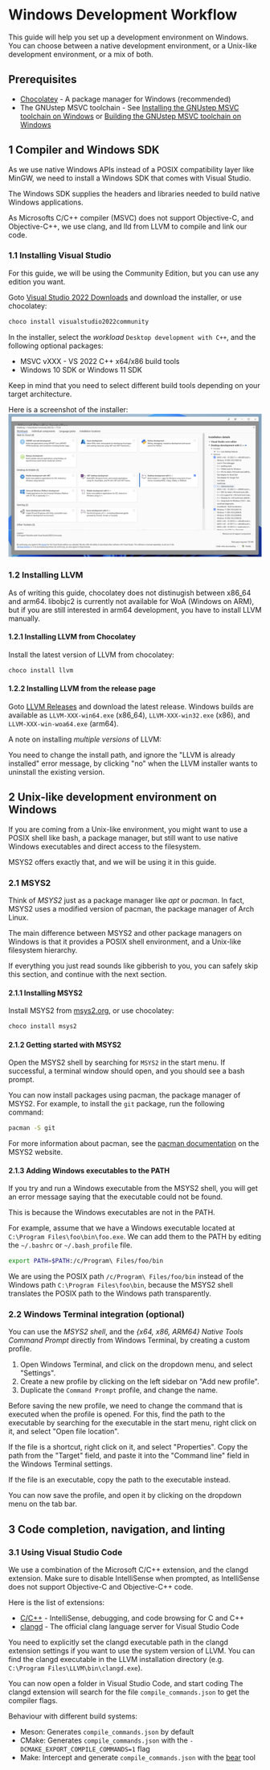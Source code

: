 # Windows Development Workflow

This guide will help you set up a development environment on Windows. You can
choose between a native development environment, or a Unix-like development
environment, or a mix of both. 

## Prerequisites

- [Chocolatey](https://chocolatey.org/) - A package manager for Windows (recommended)
- The GNUstep MSVC toolchain - See [Installing the GNUstep MSVC toolchain on Windows](./installing-windows-msvc.md) or [Building the GNUstep MSVC toolchain on Windows](./building-windows-msvc.md)

## 1 Compiler and Windows SDK

As we use native Windows APIs instead of a POSIX compatibility layer like MinGW,
we need to install a Windows SDK that comes with Visual Studio.

The Windows SDK supplies the headers and libraries needed to build native Windows
applications.

As Microsofts C/C++ compiler (MSVC) does not support Objective-C, and Objective-C++, we
use clang, and lld from LLVM to compile and link our code.

### 1.1 Installing Visual Studio

For this guide, we will be using the Community Edition, but you can use any
edition you want.

Goto [Visual Studio 2022 Downloads](https://visualstudio.microsoft.com/downloads/) and download the
installer, or use chocolatey:

```powershell
choco install visualstudio2022community
```

In the installer, select the _workload_ `Desktop development with C++`, and the
following optional packages:
- MSVC vXXX - VS 2022 C++ x64/x86 build tools
- Windows 10 SDK or Windows 11 SDK

Keep in mind that you need to select different build tools depending on your target
architecture.

Here is a screenshot of the installer: ![[Workload Selection Screen]](../assets/visualstudio2022-installer.png)

### 1.2 Installing LLVM

As of writing this guide, chocolatey does not distinugish between x86_64 and
arm64. libobjc2 is currently not available for WoA (Windows on ARM), but if you
are still interested in arm64 development, you have to install LLVM manually.

#### 1.2.1 Installing LLVM from Chocolatey

Install the latest version of LLVM from chocolatey:
```powershell
choco install llvm
```

#### 1.2.2 Installing LLVM from the release page

Goto [LLVM Releases](https://github.com/llvm/llvm-project/releases) and download the latest
release. Windows builds are available as `LLVM-XXX-win64.exe` (x86_64), `LLVM-XXX-win32.exe` (x86), and `LLVM-XXX-win-woa64.exe` (arm64).

A note on installing *multiple versions* of LLVM:

You need to change the install path, and ignore the "LLVM is
already installed" error message, by clicking "no" when the LLVM installer wants to
uninstall the existing version.

## 2 Unix-like development environment on Windows

If you are coming from a Unix-like environment, you might want to use a POSIX
shell like bash, a package manager, but still want to use native Windows executables and direct access to the filesystem. 

MSYS2 offers exactly that, and we will be using it in this guide.

### 2.1 MSYS2

Think of *MSYS2* just as a package manager like *apt* or *pacman*. In fact, MSYS2 uses a modified version of pacman, the package manager of Arch Linux.

The main difference between MSYS2 and other package managers on Windows is that it provides a POSIX shell environment, and a Unix-like filesystem hierarchy. 

If everything you just read sounds like gibberish to you, you can safely skip this section, and continue with the next section.

#### 2.1.1 Installing MSYS2

Install MSYS2 from [msys2.org](https://www.msys2.org/), or use chocolatey:
```powershell
choco install msys2
```

#### 2.1.2 Getting started with MSYS2

Open the MSYS2 shell by searching for `MSYS2` in the start menu. If successful, a terminal window should open, and you should see a bash prompt.

You can now install packages using pacman, the package manager of MSYS2. For example, to install the `git` package, run the following command:
```sh
pacman -S git
```

For more information about pacman, see the [pacman documentation](https://www.msys2.org/docs/package-management) on the MSYS2 website.

#### 2.1.3 Adding Windows executables to the PATH

If you try and run a Windows executable from the MSYS2 shell, you will get an error message saying that the executable could not be found.

This is because the Windows executables are not in the PATH.

For example, assume that we have a Windows executable located at `C:\Program Files\foo\bin\foo.exe`. We can add them to the PATH by editing the `~/.bashrc` or `~/.bash_profile` file.
```sh
export PATH=$PATH:/c/Program\ Files/foo/bin
```

We are using the POSIX path `/c/Program\ Files/foo/bin` instead of the Windows path `C:\Program Files\foo\bin`, because the MSYS2 shell translates the POSIX path to the Windows path transparently.

### 2.2 Windows Terminal integration (optional)

You can use the *MSYS2 shell*, and the *{x64, x86, ARM64} Native Tools Command Prompt* directly from Windows Terminal, by creating a custom profile.

1. Open Windows Terminal, and click on the dropdown menu, and select "Settings".
2. Create a new profile by clicking on the left sidebar on "Add new profile".
3. Duplicate the `Command Prompt` profile, and change the name.

Before saving the new profile, we need to change the command that is executed when
the profile is opened. For this, find the path to the executable by searching
for the executable in the start menu, right click on it, and select "Open file
location".

If the file is a shortcut, right click on it, and select "Properties". Copy the
path from the "Target" field, and paste it into the "Command line" field in the
Windows Terminal settings.

If the file is an executable, copy the path to the executable instead.

You can now save the profile, and open it by clicking on the dropdown menu on the tab bar.

## 3 Code completion, navigation, and linting

### 3.1 Using Visual Studio Code

We use a combination of the Microsoft C/C++ extension, and the clangd extension. Make sure to disable IntelliSense when prompted, as IntelliSense does not support Objective-C and Objective-C++ code.

Here is the list of extensions:
- [C/C++](https://marketplace.visualstudio.com/items?itemName=ms-vscode.cpptools) - IntelliSense, debugging, and code browsing for C and C++
- [clangd](https://marketplace.visualstudio.com/items?itemName=llvm-vs-code-extensions.vscode-clangd) - The official clang language server for Visual Studio Code

You need to explicitly set the clangd executable path in the clangd extension settings if you want to use the system version of LLVM. You can find the clangd executable in the LLVM installation directory (e.g. `C:\Program Files\LLVM\bin\clangd.exe`).

You can now open a folder in Visual Studio Code, and start coding The clangd extension will search for the file `compile_commands.json` to get the compiler flags. 

Behaviour with different build systems:
- Meson: Generates `compile_commands.json` by default
- CMake: Generates `compile_commands.json` with the `-DCMAKE_EXPORT_COMPILE_COMMANDS=1` flag
- Make: Intercept and generate `compile_commands.json` with the [bear](https://github.com/rizsotto/Bear) tool
